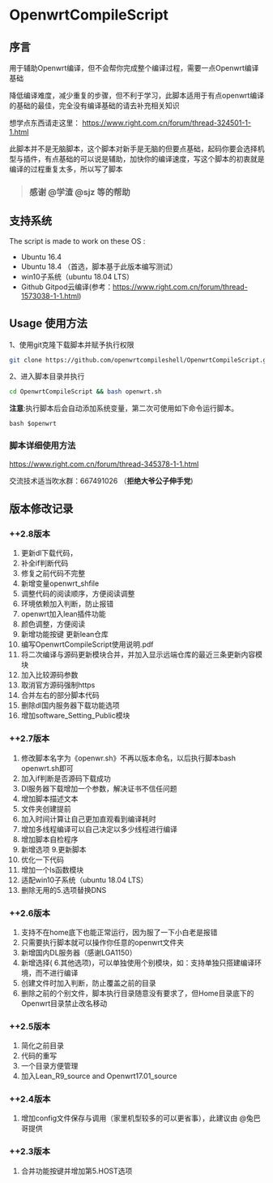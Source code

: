 # OpenwrtCompileScript

## 序言

用于辅助Openwrt编译，但不会帮你完成整个编译过程，需要一点Openwrt编译基础

降低编译难度，减少重复的步骤，但不利于学习，此脚本适用于有点openwrt编译的基础的最佳，完全没有编译基础的请去补充相关知识

 想学点东西请走这里： https://www.right.com.cn/forum/thread-324501-1-1.html

 此脚本并不是无脑脚本，这个脚本对新手是无脑的但要点基础，起码你要会选择机型与插件，有点基础的可以说是辅助，加快你的编译速度，写这个脚本的初衷就是编译的过程重复太多，所以写了脚本

> ### 感谢 @学渣 @sjz 等的帮助

## 支持系统

The script is made to work on these OS :

- Ubuntu 16.4
- Ubuntu 18.4 （首选，脚本基于此版本编写测试）
- win10子系统（ubuntu 18.04 LTS）
- Github Gitpod云编译(参考：https://www.right.com.cn/forum/thread-1573038-1-1.html)

## Usage 使用方法

1、使用git克隆下载脚本并赋予执行权限

```bash
git clone https://github.com/openwrtcompileshell/OpenwrtCompileScript.git && chmod +x OpenwrtCompileScript/openwrt.sh

```

2、进入脚本目录并执行

```bash
cd OpenwrtCompileScript && bash openwrt.sh
```

**注意**:执行脚本后会自动添加系统变量，第二次可使用如下命令运行脚本。

`bash $openwrt`

### 脚本详细使用方法

https://www.right.com.cn/forum/thread-345378-1-1.html

交流技术适当吹水群：667491026   （**拒绝大爷公子伸手党**)

## 版本修改记录

### ++2.8版本

1. 更新dl下载代码，
2. 补全if判断代码
3. 修复之前代码不完整
4. 新增变量openwrt_shfile
5. 调整代码的阅读顺序，方便阅读调整
6. 环境依赖加入判断，防止报错
7. openwrt加入lean插件功能
8. 颜色调整，方便阅读
9.  新增功能按键 更新lean仓库
10. 编写OpenwrtCompileScript使用说明.pdf
11. 将二次编译与源码更新模块合并，并加入显示远端仓库的最近三条更新内容模块
12. 加入比较源码参数
13. 取消官方源码强制https
14. 合并左右的部分脚本代码
15. 删除dl国内服务器下载功能选项
16. 增加software_Setting_Public模块

### ++2.7版本

1. 修改脚本名字为《openwr.sh》不再以版本命名，以后执行脚本bash openwrt.sh即可
2. 加入if判断是否源码下载成功
3. Dl服务器下载增加一个参数，解决证书不信任问题
4. 增加脚本描述文本
5. 文件夹创建提前
6. 加入时间计算让自己更加直观看到编译耗时
7. 增加多线程编译可以自己决定以多少线程进行编译
8. 增加脚本自检程序
9. 新增选项 9.更新脚本
10. 优化一下代码
11. 增加一个ls函数模块
12. 适配win10子系统（ubuntu 18.04 LTS）
13. 删除无用的5.选项替换DNS

### ++2.6版本

1. 支持不在home底下也能正常运行，因为服了一下小白老是报错
2. 只需要执行脚本就可以操作你任意的openwrt文件夹
3. 新增国内DL服务器（感谢LGA1150）
4. 新增选择( 6.其他选项)，可以单独使用个别模块，如：支持单独只搭建编译环境，而不进行编译
5. 创建文件时加入判断，防止覆盖之前的目录
6. 删除之前的个别文件，脚本执行目录随意没有要求了，但Home目录底下的Openwrt目录禁止改名移动

### ++2.5版本

1. 简化之前目录
2. 代码的重写
3. 一个目录方便管理
4. 加入Lean_R9_source and Openwrt17.01_source

### ++2.4版本

1. 增加config文件保存与调用（家里机型较多的可以更省事），此建议由 @兔巴哥提供

### ++2.3版本

1. 合并功能按键并增加第5.HOST选项
